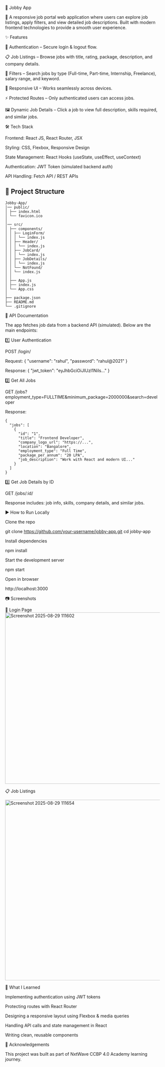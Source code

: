 💼 Jobby App

🚀 A responsive job portal web application where users can explore job listings, apply filters, and view detailed job descriptions. Built with modern frontend technologies to provide a smooth user experience.


✨ Features

🔐 Authentication – Secure login & logout flow.

📋 Job Listings – Browse jobs with title, rating, package, description, and company details.

🎯 Filters – Search jobs by type (Full-time, Part-time, Internship, Freelance), salary range, and keyword.

📱 Responsive UI – Works seamlessly across devices.

⚡ Protected Routes – Only authenticated users can access jobs.

🖼 Dynamic Job Details – Click a job to view full description, skills required, and similar jobs.



🛠 Tech Stack

Frontend: React JS, React Router, JSX

Styling: CSS, Flexbox, Responsive Design

State Management: React Hooks (useState, useEffect, useContext)

Authentication: JWT Token (simulated backend auth)

API Handling: Fetch API / REST APIs

## 📂 Project Structure

```
Jobby-App/
│── public/
│ ├── index.html
│ └── favicon.ico
│
│── src/
│ ├── components/
│ │ ├── LoginForm/
│ │ │ └── index.js
│ │ ├── Header/
│ │ │ └── index.js
│ │ ├── JobCard/
│ │ │ └── index.js
│ │ ├── JobDetails/
│ │ │ └── index.js
│ │ └── NotFound/
│ │ └── index.js
│ │
│ ├── App.js
│ ├── index.js
│ └── App.css
│
├── package.json
├── README.md
└── .gitignore
```

🔗 API Documentation

The app fetches job data from a backend API (simulated). Below are the main endpoints:

1️⃣ User Authentication

POST /login/

Request: { "username": "rahul", "password": "rahul@2021" }

Response: { "jwt_token": "eyJhbGciOiJIUzI1NiIs..." }

2️⃣ Get All Jobs

GET /jobs?employment_type=FULLTIME&minimum_package=2000000&search=developer

Response:
```
{
  "jobs": [
    {
      "id": "1",
      "title": "Frontend Developer",
      "company_logo_url": "https://...",
      "location": "Bangalore",
      "employment_type": "Full Time",
      "package_per_annum": "20 LPA",
      "job_description": "Work with React and modern UI..."
    }
  ]
}
```
3️⃣ Get Job Details by ID

GET /jobs/:id/

Response includes: job info, skills, company details, and similar jobs.

▶️ How to Run Locally

Clone the repo

git clone https://github.com/your-username/jobby-app.git
cd jobby-app


Install dependencies

npm install


Start the development server

npm start


Open in browser

http://localhost:3000

📷 Screenshots

🔐 Login Page
<img width="1144" height="557" alt="Screenshot 2025-08-29 111602" src="https://github.com/user-attachments/assets/785527e8-bb7b-4c28-9fd3-1c310ce5470c" />


📋 Job Listings

<img width="1336" height="587" alt="Screenshot 2025-08-29 111654" src="https://github.com/user-attachments/assets/393be0cc-9e22-4ac0-b109-d24e1681c913" />


🌟 What I Learned

Implementing authentication using JWT tokens

Protecting routes with React Router

Designing a responsive layout using Flexbox & media queries

Handling API calls and state management in React

Writing clean, reusable components

🙌 Acknowledgements

This project was built as part of NxtWave CCBP 4.0 Academy learning journey.
